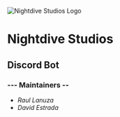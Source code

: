 ![Nightdive Studios Logo](https://upload.wikimedia.org/wikipedia/en/thumb/2/2b/Nightdive_Studios.svg/1200px-Nightdive_Studios.svg.png)

# Nightdive Studios
## Discord Bot
### --- Maintainers --
- *Raul Lanuza*
- *David Estrada*